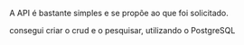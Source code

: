 A API é bastante simples e se propõe ao que foi solicitado.

consegui criar o crud e o pesquisar, utilizando o PostgreSQL



